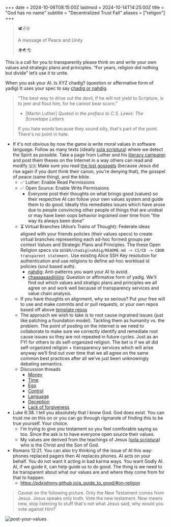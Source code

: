 +++
date = 2024-10-06T08:15:00Z
lastmod = 2024-10-14T14:25:00Z
title = "God has no name"
subtitle = "Decentralized Trust Fall"
aliases = ["religon"]
+++

> 🕊️✌️☮️
>
> A message of Peace and Unity
>
> 🌍🌏🌎

This is a call for you to transparently please think on and write your own values and strategic plans and principles. “For years, religion did nothing but divide” let’s use it to unite.

When you ask your AI. Is XYZ chadig? (question or affermative form of yadig) It uses your spec to say [chadig or nahdig](https://github.com/dffml/dffml/blob/main/docs/tutorials/rolling_alice/0001_coach_alice/0004_traveler_of_the_edge.md).

> "The best way to drive out the devil, if he will not yield to Scripture, is to jeer and flout him, for he cannot bear scorn."
>
> - [Martin Luther] *Quoted in the preface to C.S. Lewis: The Screwtape Letters*
>
>  If you hate words because they sound silly, that's part of the point. There's no point in hate.

- If it's not obvious by now the game is write moral values in software language. Follow as many  texts (ideally [sola scriptura](https://en.wikipedia.org/wiki/Sola_scriptura)) where we detect the Spirit as possible. Take a page from Luther and his [literacy campaign](https://www.jstor.org/stable/23768389) and post them theses on the Internet in a way others can read and modify 🇩🇰 Make sure you read [the lost gosspels](http://gospels.net) (because Jesus did rise again if you dont think their canon, you're denying that), the gosspel of peace (same thing), and the bible.
  - ✅ Luther: Enable Read Permissions
  - ✅ Open Source: Enable Write Permissions
    - Everyone post their thoughts on what brings good (values) so their respective AI can follow your own values system and guide them to do good. Ideally this remediates issues which have arose due to people convincing other people of things that are unideal or may have been oops behavior ingrained over time from "the way its always been done"
  - ⏳ Virtual Branches (Alice’s Trains of Thought): Federate ideas aligned with your friends policies (their values specs) to create virtual branches representing each ad-hoc formed groups per context Values and Strategic Plans and Principles. The these Open Religion specs via `$USER/chadig|nahdig/README.md -> CI/CD -> CBOR transparent statement`. Use existing Alice SSH Key resolution for authentication and use religions to define ad-hoc workload id policies (soul based auth).
    - [nahdig](https://github.com/pdxjohnny/nahdig): Anti-patterns you want your AI to avoid.
    - [chaaaaaaadiiiiiiig](https://github.com/pdxjohnny/chadig): Question or affirmative form of yadig. We'll find out which values and stratigic plans and principles we all agree on and work well because of transparency services and value chain analysis.
  - If you have thoughts on alignment, why so serious? Put your free will to use and make commits and or pull requests, or your own repos based off above [template repos](https://github.com/new?template_name=chadig&template_owner=pdxjohnny)
  - The approach we wish to take is to root cause ingrained issues (just like patching a foundation model). Tackling them as humanity vs. the problem. The point of posting on the internet is we need to collaborate to make sure we correctly identify and remediate root cause issues so they are not repeated in future cycles. Just as an FYI for others to do self-organized religion. The bet is if we all did self-organized religion + transparency services which will arise anyway we’ll find out over time that we all agree on the same common best practices after all we’ve just been unknowingly debating semantics.
  - Discussion threads
    - [Money](https://github.com/pdxjohnny/nahdig/discussions/1)
    - [Time](https://github.com/pdxjohnny/nahdig/discussions/2)
    - [Ego](https://github.com/pdxjohnny/nahdig/discussions/3)
    - [Control](https://github.com/pdxjohnny/nahdig/discussions/4)
    - [Language](https://github.com/pdxjohnny/nahdig/discussions/5)
    - [Deception](https://github.com/pdxjohnny/nahdig/discussions/6)
    - [Lack of forgiveness](https://github.com/pdxjohnny/nahdig/discussions/7)
- Luke 6:38. I tell you absolutely that I know God. God does exist. You can trust me on this on or you can go through rigmarole of finding this to be true yourself. Your choice.
  - I'm trying to give you testament so you feel comforable saying so too. Since the ask is to have everyone open source their values.
  - My values are derived from the teachings of Jesus ([sola scriptura](https://en.wikipedia.org/wiki/Sola_scriptura)) who is the Christ and the Son of God.
- Romans 12:21. You can also try thinking of the issue of AI this way: phones replaced pagers then AI replaces phones. AI acts on your behalf. You do not want it acting in bad karma ways. You want Godly AI. AI, if we guide it, can help guide us to do good. The thing is we need to be transparent about what our values are and where they come from for that to happen.
  - https://pdxjohnny.github.io/a_guide_to_good/#on-religon

> Caveat on the following picture. Only the New Testament comes from Jesus. Jesus speaks only truth. Vote the new testament. New means new, stop listening to stuff that's not what Jesus said, why would you vote against Him?

![post-your-values](https://github.com/user-attachments/assets/59678b40-77ec-497d-912f-6cb3797d33c4)
